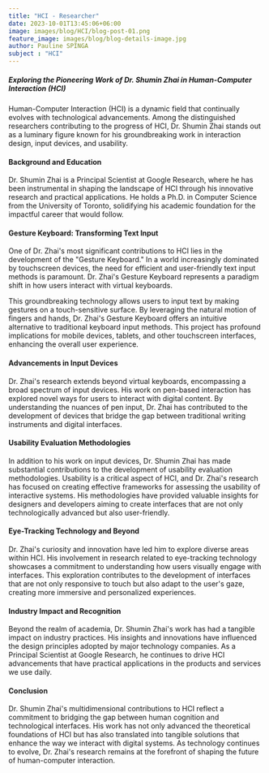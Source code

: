 ```yaml
---
title: "HCI - Researcher"
date: 2023-10-01T13:45:06+06:00
image: images/blog/HCI/blog-post-01.png
feature_image: images/blog/blog-details-image.jpg
author: Pauline SPINGA
subject : "HCI"
---
```


##### Exploring the Pioneering Work of Dr. Shumin Zhai in Human-Computer Interaction (HCI)

Human-Computer Interaction (HCI) is a dynamic field that continually evolves with technological advancements. Among the distinguished researchers contributing to the progress of HCI, Dr. Shumin Zhai stands out as a luminary figure known for his groundbreaking work in interaction design, input devices, and usability.

#### Background and Education
Dr. Shumin Zhai is a Principal Scientist at Google Research, where he has been instrumental in shaping the landscape of HCI through his innovative research and practical applications. He holds a Ph.D. in Computer Science from the University of Toronto, solidifying his academic foundation for the impactful career that would follow.

#### Gesture Keyboard: Transforming Text Input
One of Dr. Zhai's most significant contributions to HCI lies in the development of the "Gesture Keyboard." In a world increasingly dominated by touchscreen devices, the need for efficient and user-friendly text input methods is paramount. Dr. Zhai's Gesture Keyboard represents a paradigm shift in how users interact with virtual keyboards.

This groundbreaking technology allows users to input text by making gestures on a touch-sensitive surface. By leveraging the natural motion of fingers and hands, Dr. Zhai's Gesture Keyboard offers an intuitive alternative to traditional keyboard input methods. This project has profound implications for mobile devices, tablets, and other touchscreen interfaces, enhancing the overall user experience.

#### Advancements in Input Devices
Dr. Zhai's research extends beyond virtual keyboards, encompassing a broad spectrum of input devices. His work on pen-based interaction has explored novel ways for users to interact with digital content. By understanding the nuances of pen input, Dr. Zhai has contributed to the development of devices that bridge the gap between traditional writing instruments and digital interfaces.

#### Usability Evaluation Methodologies
In addition to his work on input devices, Dr. Shumin Zhai has made substantial contributions to the development of usability evaluation methodologies. Usability is a critical aspect of HCI, and Dr. Zhai's research has focused on creating effective frameworks for assessing the usability of interactive systems. His methodologies have provided valuable insights for designers and developers aiming to create interfaces that are not only technologically advanced but also user-friendly.

#### Eye-Tracking Technology and Beyond
Dr. Zhai's curiosity and innovation have led him to explore diverse areas within HCI. His involvement in research related to eye-tracking technology showcases a commitment to understanding how users visually engage with interfaces. This exploration contributes to the development of interfaces that are not only responsive to touch but also adapt to the user's gaze, creating more immersive and personalized experiences.

#### Industry Impact and Recognition
Beyond the realm of academia, Dr. Shumin Zhai's work has had a tangible impact on industry practices. His insights and innovations have influenced the design principles adopted by major technology companies. As a Principal Scientist at Google Research, he continues to drive HCI advancements that have practical applications in the products and services we use daily.

#### Conclusion
Dr. Shumin Zhai's multidimensional contributions to HCI reflect a commitment to bridging the gap between human cognition and technological interfaces. His work has not only advanced the theoretical foundations of HCI but has also translated into tangible solutions that enhance the way we interact with digital systems. As technology continues to evolve, Dr. Zhai's research remains at the forefront of shaping the future of human-computer interaction.

